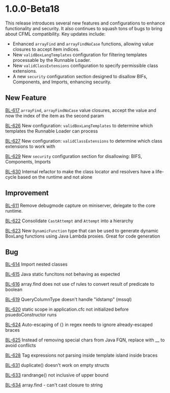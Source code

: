 # 1.0.0-Beta18

This release introduces several new features and configurations to enhance functionality and security.  It also continues to squash tons of bugs to bring about CFML compatibility. Key updates include:

* Enhanced `arrayFind` and `arrayFindNoCase` functions, allowing value closures to accept item indices.
* New `validBoxLangTemplates` configuration for filtering templates processable by the Runnable Loader.
* New `validClassExtensions` configuration to specify permissible class extensions.
* A new `security` configuration section designed to disallow BIFs, Components, and Imports, enhancing security.

## New Feature

[BL-617](https://ortussolutions.atlassian.net/browse/BL-617) `arrayFind`, `arrayFindNoCase` value closures, accept the value and now the index of the item as the second param

[BL-626](https://ortussolutions.atlassian.net/browse/BL-626) New configuration: `validBoxLangTemplates` to determine which templates the Runnable Loader can process

[BL-627](https://ortussolutions.atlassian.net/browse/BL-627) New configuration: `validClassExtensions` to determine which class extensions to work with

[BL-629](https://ortussolutions.atlassian.net/browse/BL-629) New `security` configuration section for disallowing: BIFS, Components, Imports

[BL-630](https://ortussolutions.atlassian.net/browse/BL-630) Internal refactor to make the class locator and resolvers have a life-cycle based on the runtime and not alone



## Improvement

[BL-611](https://ortussolutions.atlassian.net/browse/BL-611) Remove debugmode capture on miniserver, delegate to the core runtime.

[BL-622](https://ortussolutions.atlassian.net/browse/BL-622) Consolidate `CastAttempt` and `Attempt` into a hierarchy

[BL-623](https://ortussolutions.atlassian.net/browse/BL-623) New `DynamicFunction` type that can be used to generate dynamic BoxLang functions using Java Lambda proxies. Great for code generation



## Bug

[BL-614](https://ortussolutions.atlassian.net/browse/BL-614) Import nested classes

[BL-615](https://ortussolutions.atlassian.net/browse/BL-615) Java static funcitons not behaving as expected

[BL-616](https://ortussolutions.atlassian.net/browse/BL-616) array.find does not use cf rules to convert result of predicate to boolean

[BL-619](https://ortussolutions.atlassian.net/browse/BL-619) QueryColumnType doesn't handle "idstamp" (mssql)

[BL-620](https://ortussolutions.atlassian.net/browse/BL-620) static scope in application.cfc not initialized before psuedoConstructor runs

[BL-624](https://ortussolutions.atlassian.net/browse/BL-624) Auto-escaping of {} in regex needs to ignore already-escaped braces

[BL-625](https://ortussolutions.atlassian.net/browse/BL-625) Instead of removing special chars from Java FQN, replace with \_\_ to avoid conflicts

[BL-628](https://ortussolutions.atlassian.net/browse/BL-628) Tag expressions not parsing inside template island inside braces

[BL-631](https://ortussolutions.atlassian.net/browse/BL-631) duplicate() doesn't work on empty structs

[BL-633](https://ortussolutions.atlassian.net/browse/BL-633) randrange() not inclusive of upper bound

[BL-634](https://ortussolutions.atlassian.net/browse/BL-634) array.find - can't cast closure to string
